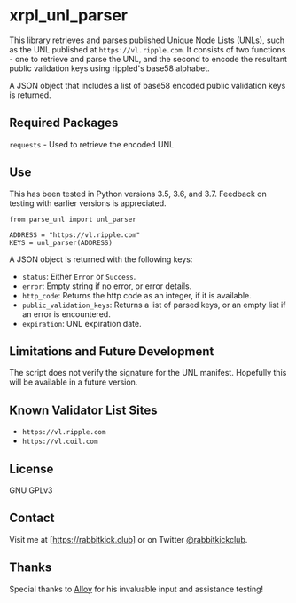 # xrpl_unl_parser
This library retrieves and parses published Unique Node Lists (UNLs), such as the UNL published at `https://vl.ripple.com`. It consists of two functions - one to retrieve and parse the UNL, and the second to encode the resultant public validation keys using rippled's base58 alphabet.

A JSON object that includes a list of  base58 encoded public validation keys is returned.

## Required Packages
`requests` - Used to retrieve the encoded UNL

## Use
This has been tested in Python versions 3.5, 3.6, and 3.7. Feedback on testing with earlier versions is appreciated.
```
from parse_unl import unl_parser

ADDRESS = "https://vl.ripple.com"
KEYS = unl_parser(ADDRESS)
```

A JSON object is returned with the following keys:
- `status`: Either `Error` or `Success`.
- `error`: Empty string if no error, or error details.
- `http_code`: Returns the http code as an integer, if it is available.
- `public_validation_keys`: Returns a list of parsed keys, or an empty list if an error is encountered.
- `expiration`: UNL expiration date.

## Limitations and Future Development
The script does not verify the signature for the UNL manifest. Hopefully this will be available in a future version.

## Known Validator List Sites
- `https://vl.ripple.com`
- `https://vl.coil.com`

## License
GNU GPLv3

## Contact
Visit me at [https://rabbitkick.club] or on Twitter [@rabbitkickclub].

## Thanks
Special thanks to [Alloy] for his invaluable input and assistance testing!


[https://rabbitkick.club]:https://rabbitkick.club
[@rabbitkickclub]:https://twitter.com/rabbitkickclub
[Alloy]:https://twitter.com/alloynetworks

